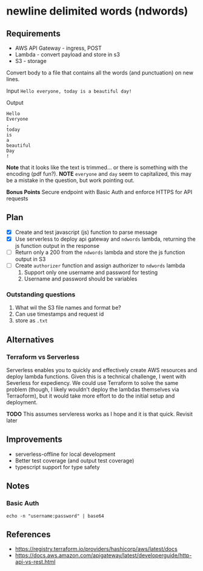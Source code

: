 # newline delimited words (ndwords)

## Requirements

* AWS API Gateway - ingress, POST
* Lambda - convert payload and store in s3
* S3 - storage

Convert body to a file that contains all the words (and punctuation) on new lines.

Input
`​Hello everyone, today is a beautiful day! ​`

Output
```
Hello 
Everyone
,
today
is
a
beautiful
Day
!
```
**Note** that it looks like the text is trimmed... or there is something with the encoding (pdf fun?).
**NOTE** `everyone` and `day` seem to capitalized, this may be a mistake in the question, but work pointing out.

**Bonus Points**
Secure endpoint with Basic Auth and enforce HTTPS for API requests

## Plan

- [x] Create and test javascript (js) function to parse message
- [x] Use serverless to deploy api gateway and `ndwords` lambda, returning the js function output in the response
- [ ] Return only a 200 from the `ndwords` lambda and store the js function output in S3
- [ ] Create `authorizer` function and assign authorizer to `ndwords` lambda
  1. Support only one username and password for testing
  2. Username and password should be variables

### Outstanding questions

1. What wil the S3 file names and format be?
  1. Can use timestamps and request id
  2. store as `.txt`

## Alternatives

### Terraform vs Serverless
Serverless enables you to quickly and effectively create AWS resources and deploy lambda functions. Given this is a technical challenge, I went with Severless for expediency. We could use Terraform to solve the same problem (though, I likely wouldn't deploy the lambdas themselves via Terraoform), but it would take more effort to do the initial setup and deployment.

**TODO** This assumes servleress works as I hope and it is that quick. Revisit later

## Improvements

* serverless-offline for local development
* Better test coverage (and output test coverage)
* typescript support for type safety

## Notes


### Basic Auth

```
echo -n "username:password" | base64
```

## References 

- https://registry.terraform.io/providers/hashicorp/aws/latest/docs
- https://docs.aws.amazon.com/apigateway/latest/developerguide/http-api-vs-rest.html